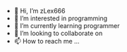 - 👋 Hi, I’m zLex666
- 👀 I’m interested in programming
- 🌱 I’m currently learning programmer
- 💞️ I’m looking to collaborate on 
- 📫 How to reach me ...

<!---
zLex666/zLex666 is a ✨ special ✨ repository because its `README.md` (this file) appears on your GitHub profile.
You can click the Preview link to take a look at your changes.
--->
